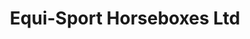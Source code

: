 ---
title: "Equi-Sport Horseboxes Ltd"
url: /huddersfield/equi-sport-horseboxes-ltd/
shop: Allgemein
---